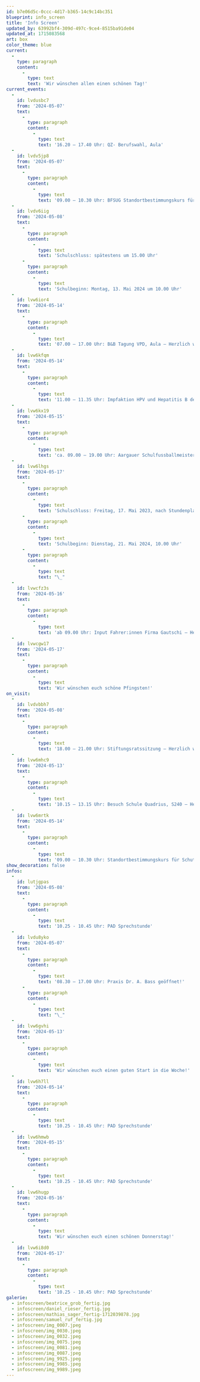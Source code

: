 ```yaml
---
id: b7e06d5c-0ccc-4d17-b365-14c9c14bc351
blueprint: info_screen
title: 'Info Screen'
updated_by: 63992bf4-309d-497c-9ce4-8515ba91de04
updated_at: 1715083568
art: box
color_theme: blue
current:
  -
    type: paragraph
    content:
      -
        type: text
        text: 'Wir wünschen allen einen schönen Tag!'
current_events:
  -
    id: lvdusbc7
    from: '2024-05-07'
    text:
      -
        type: paragraph
        content:
          -
            type: text
            text: '16.20 – 17.40 Uhr: QZ- Berufswahl, Aula'
  -
    id: lvdv5jp8
    from: '2024-05-07'
    text:
      -
        type: paragraph
        content:
          -
            type: text
            text: '09.00 – 10.30 Uhr: BFSUG Standortbestimmungskurs für Schutzsuchende, S307 – Herzlich willkommen!'
  -
    id: lvdv6iig
    from: '2024-05-08'
    text:
      -
        type: paragraph
        content:
          -
            type: text
            text: 'Schulschluss: spätestens um 15.00 Uhr'
      -
        type: paragraph
        content:
          -
            type: text
            text: 'Schulbeginn: Montag, 13. Mai 2024 um 10.00 Uhr'
  -
    id: lvw6ior4
    from: '2024-05-14'
    text:
      -
        type: paragraph
        content:
          -
            type: text
            text: '07.00 – 17.00 Uhr: B&B Tagung VPD, Aula – Herzlich willkommen!'
  -
    id: lvw6kfqm
    from: '2024-05-14'
    text:
      -
        type: paragraph
        content:
          -
            type: text
            text: '11.00 – 11.35 Uhr: Impfaktion HPV und Hepatitis B der Lungenliga mit Frau Dr. Doutaz, 7.+8. Klassen, S325'
  -
    id: lvw6kx19
    from: '2024-05-15'
    text:
      -
        type: paragraph
        content:
          -
            type: text
            text: 'ca. 09.00 – 19.00 Uhr: Aargauer Schulfussballmeisterschaft, 6. – 9. Klasse – Viel Vergnügen!'
  -
    id: lvw6lhgs
    from: '2024-05-17'
    text:
      -
        type: paragraph
        content:
          -
            type: text
            text: 'Schulschluss: Freitag, 17. Mai 2023, nach Stundenplan'
      -
        type: paragraph
        content:
          -
            type: text
            text: 'Schulbeginn: Dienstag, 21. Mai 2024, 10.00 Uhr'
      -
        type: paragraph
        content:
          -
            type: text
            text: "\_"
  -
    id: lvwcfz3s
    from: '2024-05-16'
    text:
      -
        type: paragraph
        content:
          -
            type: text
            text: 'ab 09.00 Uhr: Input Fahrer:innen Firma Gautschi – Herzlich willkommen!'
  -
    id: lvwcgw17
    from: '2024-05-17'
    text:
      -
        type: paragraph
        content:
          -
            type: text
            text: 'Wir wünschen euch schöne Pfingsten!'
on_visit:
  -
    id: lvdvbbh7
    from: '2024-05-08'
    text:
      -
        type: paragraph
        content:
          -
            type: text
            text: '18.00 – 21.00 Uhr: Stiftungsratssitzung – Herzlich willkommen!'
  -
    id: lvw6mhc9
    from: '2024-05-13'
    text:
      -
        type: paragraph
        content:
          -
            type: text
            text: '10.15 – 13.15 Uhr: Besuch Schule Quadrius, S240 – Herzlich willkommen!'
  -
    id: lvw6mrtk
    from: '2024-05-14'
    text:
      -
        type: paragraph
        content:
          -
            type: text
            text: '09.00 – 10.30 Uhr: Standortbestimmungskurs für Schutzsuchende, S307 – Herzlich willkommen!'
show_decoration: false
infos:
  -
    id: lutjgpas
    from: '2024-05-08'
    text:
      -
        type: paragraph
        content:
          -
            type: text
            text: '10.25 - 10.45 Uhr: PAD Sprechstunde'
  -
    id: lvdu8yko
    from: '2024-05-07'
    text:
      -
        type: paragraph
        content:
          -
            type: text
            text: '08.30 – 17.00 Uhr: Praxis Dr. A. Bass geöffnet!'
      -
        type: paragraph
        content:
          -
            type: text
            text: "\_"
  -
    id: lvw6gvhi
    from: '2024-05-13'
    text:
      -
        type: paragraph
        content:
          -
            type: text
            text: 'Wir wünschen euch einen guten Start in die Woche!'
  -
    id: lvw6h7ll
    from: '2024-05-14'
    text:
      -
        type: paragraph
        content:
          -
            type: text
            text: '10.25 - 10.45 Uhr: PAD Sprechstunde'
  -
    id: lvw6hmwb
    from: '2024-05-15'
    text:
      -
        type: paragraph
        content:
          -
            type: text
            text: '10.25 - 10.45 Uhr: PAD Sprechstunde'
  -
    id: lvw6hugp
    from: '2024-05-16'
    text:
      -
        type: paragraph
        content:
          -
            type: text
            text: 'Wir wünschen euch einen schönen Donnerstag!'
  -
    id: lvw6i8d0
    from: '2024-05-17'
    text:
      -
        type: paragraph
        content:
          -
            type: text
            text: '10.25 - 10.45 Uhr: PAD Sprechstunde'
galerie:
  - infoscreen/beatrice_grob_fertig.jpg
  - infoscreen/daniel_rieser_fertig.jpg
  - infoscreen/mathias_sager_fertig-1712039878.jpg
  - infoscreen/samuel_ruf_fertig.jpg
  - infoscreen/img_0007.jpeg
  - infoscreen/img_0030.jpeg
  - infoscreen/img_0032.jpeg
  - infoscreen/img_0075.jpeg
  - infoscreen/img_0081.jpeg
  - infoscreen/img_0087.jpeg
  - infoscreen/img_9925.jpeg
  - infoscreen/img_9985.jpeg
  - infoscreen/img_9989.jpeg
---
```

